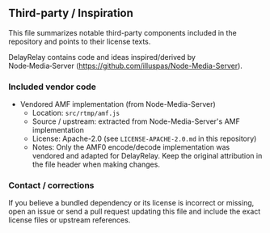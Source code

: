 ## Third-party / Inspiration

This file summarizes notable third-party components included in the repository and points to their license texts.

DelayRelay contains code and ideas inspired/derived by Node‑Media‑Server (https://github.com/illuspas/Node-Media-Server).

### Included vendor code

-  Vendored AMF implementation (from Node-Media-Server)
   -  Location: `src/rtmp/amf.js`
   -  Source / upstream: extracted from Node-Media-Server's AMF implementation
   -  License: Apache-2.0 (see `LICENSE-APACHE-2.0.md` in this repository)
   -  Notes: Only the AMF0 encode/decode implementation was vendored and adapted for DelayRelay. Keep the original attribution in the file header when making changes.

### Contact / corrections

If you believe a bundled dependency or its license is incorrect or missing, open an issue or send a pull request updating this file and include the exact license files or upstream references.
